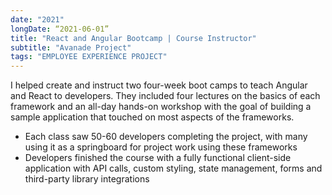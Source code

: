 ```yaml
---
date: "2021"
longDate: “2021-06-01”
title: "React and Angular Bootcamp | Course Instructor"
subtitle: "Avanade Project"
tags: "EMPLOYEE EXPERIENCE PROJECT"
---
```


I helped create and instruct two four-week boot camps to teach Angular and React to developers. They included four lectures on the basics of each framework and an all-day hands-on workshop with the goal of building a sample application that touched on most aspects of the frameworks.
- Each class saw 50-60 developers completing the project, with many using it as a springboard for project work using these frameworks
- Developers finished the course with a fully functional client-side application with API calls, custom styling, state management, forms and third-party library integrations 
